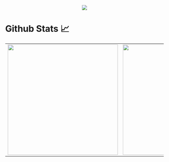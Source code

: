 <p align="center">
  <a href="https://github.com/omazoz"><img src="https://readme-typing-svg.demolab.com?font=Fira+Code&size=40&pause=1000&width=600&height=100&lines=Hello, I'm Bryan 🧙..."></a>

# Github Stats 📈

<table style="width:100%; border-collapse: collapse; border-spacing: 1rem;">
    <tr>
        <td valign="middle"><a href="https://github.com/bryan-ortiz0?tab=repositories">
            <img align="center" height="350em" src="https://github-readme-stats.vercel.app/api/top-langs/?username=bryan-ortiz0&theme=radical"/>
          </a></td>
        <td valign="middle"><a href="https://github.com/bryan-ortiz0?tab=repositories">
           <img align="center" height="350em" src="https://github-readme-stats.vercel.app/api?username=bryan-ortiz0&line_header=40&show_icons=true&theme=radical">
         </a></td>
     </tr>
</table>

<!-- [![Top Langs](https://github-readme-stats.vercel.app/api/top-langs/?username=bryan-ortiz0)](https://github.com/anuraghazra/github-readme-stats)

**bryan-ortiz0** is a ✨ _special_ ✨ repository because its `README.md` (this file) appears on your GitHub profile.

Here are some ideas to get you started:

- 🔭 I’m currently working on ...
- 🔭 I’m currently working on ...
- 🌱 I’m currently learning ...
- 👯 I’m looking to collaborate on ...
- 🤔 I’m looking for help with ...
- 💬 Ask me about ...
- 📫 How to reach me: ...
- 😄 Pronouns: ...
- ⚡ Fun fact: ...
-->
